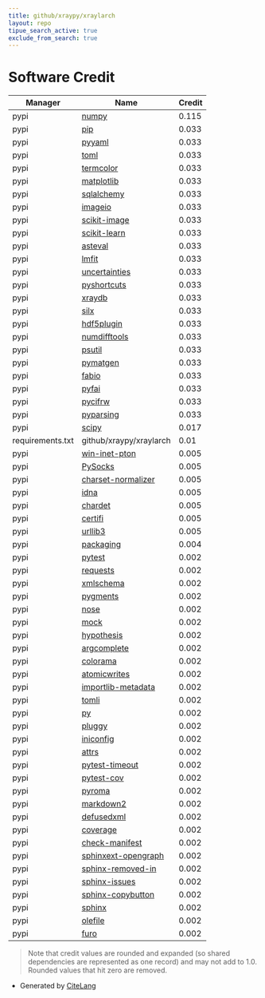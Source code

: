 ```yaml
---
title: github/xraypy/xraylarch
layout: repo
tipue_search_active: true
exclude_from_search: true
---
```

# Software Credit

|Manager|Name|Credit|
|-------|----|------|
|pypi|[numpy](https://www.numpy.org)|0.115|
|pypi|[pip](https://pip.pypa.io/)|0.033|
|pypi|[pyyaml](https://pyyaml.org/)|0.033|
|pypi|[toml](https://github.com/uiri/toml)|0.033|
|pypi|[termcolor](http://pypi.python.org/pypi/termcolor)|0.033|
|pypi|[matplotlib](https://matplotlib.org)|0.033|
|pypi|[sqlalchemy](https://www.sqlalchemy.org)|0.033|
|pypi|[imageio](https://github.com/imageio/imageio)|0.033|
|pypi|[scikit-image](https://scikit-image.org)|0.033|
|pypi|[scikit-learn](https://pypi.org/project/scikit-learn)|0.033|
|pypi|[asteval](https://pypi.org/project/asteval)|0.033|
|pypi|[lmfit](https://pypi.org/project/lmfit)|0.033|
|pypi|[uncertainties](https://pypi.org/project/uncertainties)|0.033|
|pypi|[pyshortcuts](https://pypi.org/project/pyshortcuts)|0.033|
|pypi|[xraydb](https://pypi.org/project/xraydb)|0.033|
|pypi|[silx](https://pypi.org/project/silx)|0.033|
|pypi|[hdf5plugin](https://pypi.org/project/hdf5plugin)|0.033|
|pypi|[numdifftools](https://pypi.org/project/numdifftools)|0.033|
|pypi|[psutil](https://pypi.org/project/psutil)|0.033|
|pypi|[pymatgen](https://pypi.org/project/pymatgen)|0.033|
|pypi|[fabio](https://pypi.org/project/fabio)|0.033|
|pypi|[pyfai](https://pypi.org/project/pyfai)|0.033|
|pypi|[pycifrw](https://pypi.org/project/pycifrw)|0.033|
|pypi|[pyparsing](https://pypi.org/project/pyparsing)|0.033|
|pypi|[scipy](https://www.scipy.org)|0.017|
|requirements.txt|github/xraypy/xraylarch|0.01|
|pypi|[win-inet-pton](https://pypi.org/project/win-inet-pton)|0.005|
|pypi|[PySocks](https://pypi.org/project/PySocks)|0.005|
|pypi|[charset-normalizer](https://pypi.org/project/charset-normalizer)|0.005|
|pypi|[idna](https://pypi.org/project/idna)|0.005|
|pypi|[chardet](https://pypi.org/project/chardet)|0.005|
|pypi|[certifi](https://pypi.org/project/certifi)|0.005|
|pypi|[urllib3](https://pypi.org/project/urllib3)|0.005|
|pypi|[packaging](https://github.com/pypa/packaging)|0.004|
|pypi|[pytest](https://docs.pytest.org/en/latest/)|0.002|
|pypi|[requests](https://requests.readthedocs.io)|0.002|
|pypi|[xmlschema](https://pypi.org/project/xmlschema)|0.002|
|pypi|[pygments](https://pypi.org/project/pygments)|0.002|
|pypi|[nose](https://pypi.org/project/nose)|0.002|
|pypi|[mock](https://pypi.org/project/mock)|0.002|
|pypi|[hypothesis](https://pypi.org/project/hypothesis)|0.002|
|pypi|[argcomplete](https://pypi.org/project/argcomplete)|0.002|
|pypi|[colorama](https://pypi.org/project/colorama)|0.002|
|pypi|[atomicwrites](https://pypi.org/project/atomicwrites)|0.002|
|pypi|[importlib-metadata](https://pypi.org/project/importlib-metadata)|0.002|
|pypi|[tomli](https://pypi.org/project/tomli)|0.002|
|pypi|[py](https://pypi.org/project/py)|0.002|
|pypi|[pluggy](https://pypi.org/project/pluggy)|0.002|
|pypi|[iniconfig](https://pypi.org/project/iniconfig)|0.002|
|pypi|[attrs](https://pypi.org/project/attrs)|0.002|
|pypi|[pytest-timeout](https://pypi.org/project/pytest-timeout)|0.002|
|pypi|[pytest-cov](https://pypi.org/project/pytest-cov)|0.002|
|pypi|[pyroma](https://pypi.org/project/pyroma)|0.002|
|pypi|[markdown2](https://pypi.org/project/markdown2)|0.002|
|pypi|[defusedxml](https://pypi.org/project/defusedxml)|0.002|
|pypi|[coverage](https://pypi.org/project/coverage)|0.002|
|pypi|[check-manifest](https://pypi.org/project/check-manifest)|0.002|
|pypi|[sphinxext-opengraph](https://pypi.org/project/sphinxext-opengraph)|0.002|
|pypi|[sphinx-removed-in](https://pypi.org/project/sphinx-removed-in)|0.002|
|pypi|[sphinx-issues](https://pypi.org/project/sphinx-issues)|0.002|
|pypi|[sphinx-copybutton](https://pypi.org/project/sphinx-copybutton)|0.002|
|pypi|[sphinx](https://pypi.org/project/sphinx)|0.002|
|pypi|[olefile](https://pypi.org/project/olefile)|0.002|
|pypi|[furo](https://pypi.org/project/furo)|0.002|


> Note that credit values are rounded and expanded (so shared dependencies are represented as one record) and may not add to 1.0. Rounded values that hit zero are removed.


- Generated by [CiteLang](https://github.com/vsoch/citelang)
